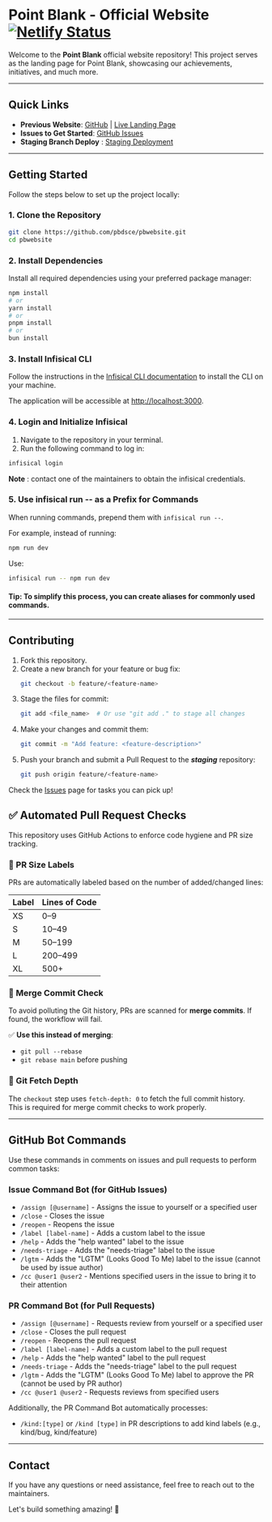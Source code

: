 # **Point Blank - Official Website** [![Netlify Status](https://api.netlify.com/api/v1/badges/78bf83ca-927b-470d-a103-b7a66a680ce9/deploy-status)](https://app.netlify.com/sites/pbpage/deploys) 

Welcome to the **Point Blank** official website repository! This project serves as the landing page for Point Blank, showcasing our achievements, initiatives, and much more.

---

## **Quick Links**  
- **Previous Website**: [GitHub](https://github.com/pbdsce/landing-page) | [Live Landing Page](https://www.pointblank.club/)  
- **Issues to Get Started**: [GitHub Issues](https://github.com/pbdsce/pbwebsite/issues)
- **Staging Branch Deploy** : [Staging Deployment](https://staging--pbpage.netlify.app/)
---

## **Getting Started**  

Follow the steps below to set up the project locally:  

### **1. Clone the Repository**  
```bash
git clone https://github.com/pbdsce/pbwebsite.git
cd pbwebsite
```

### **2. Install Dependencies**  
Install all required dependencies using your preferred package manager:  
```bash
npm install
# or
yarn install
# or
pnpm install
# or
bun install
```

### **3. Install Infisical CLI**  
Follow the instructions in the [Infisical CLI documentation](https://infisical.com/docs/cli/overview)
 to install the CLI on your machine. 


The application will be accessible at [http://localhost:3000](http://localhost:3000).  

### **4. Login and Initialize Infisical** 
1. Navigate to the repository in your terminal.
2. Run the following command to log in:
```bash
infisical login
```
**Note** : contact one of the maintainers to obtain the infisical credentials.

### **5. Use infisical run -- as a Prefix for Commands** 
When running commands, prepend them with `infisical run --`.

For example, instead of running:
```bash
npm run dev
```
Use:
```bash
infisical run -- npm run dev
```
#### Tip: To simplify this process, you can create aliases for commonly used commands. 
---

## **Contributing**  

1. Fork this repository.  
2. Create a new branch for your feature or bug fix:  
   ```bash
   git checkout -b feature/<feature-name>
   ```
3.  Stage the files for commit:
    ```bash
    git add <file_name>  # Or use "git add ." to stage all changes
    ``` 
4. Make your changes and commit them:  
   ```bash
   git commit -m "Add feature: <feature-description>"
   ```
4. Push your branch and submit a Pull Request to the ***staging*** repository:  
   ```bash
   git push origin feature/<feature-name>
   ```  

Check the [Issues](https://github.com/pbdsce/pbwebsite/issues) page for tasks you can pick up!  


## ✅ Automated Pull Request Checks

This repository uses GitHub Actions to enforce code hygiene and PR size tracking.

### 🔹 PR Size Labels
PRs are automatically labeled based on the number of added/changed lines:

| Label | Lines of Code |
|-------|----------------|
| XS    | 0–9            |
| S     | 10–49          |
| M     | 50–199         |
| L     | 200–499        |
| XL    | 500+           |

### 🔹 Merge Commit Check
To avoid polluting the Git history, PRs are scanned for **merge commits**. If found, the workflow will fail.

✅ **Use this instead of merging**:
- `git pull --rebase`
- `git rebase main` before pushing

### 🔹 Git Fetch Depth
The `checkout` step uses `fetch-depth: 0` to fetch the full commit history.  
This is required for merge commit checks to work properly.


---

## **GitHub Bot Commands**

Use these commands in comments on issues and pull requests to perform common tasks:

### **Issue Command Bot (for GitHub Issues)**
- `/assign [@username]` - Assigns the issue to yourself or a specified user
- `/close` - Closes the issue
- `/reopen` - Reopens the issue
- `/label [label-name]` - Adds a custom label to the issue
- `/help` - Adds the "help wanted" label to the issue
- `/needs-triage` - Adds the "needs-triage" label to the issue
- `/lgtm` - Adds the "LGTM" (Looks Good To Me) label to the issue (cannot be used by issue author)
- `/cc @user1 @user2` - Mentions specified users in the issue to bring it to their attention

### **PR Command Bot (for Pull Requests)**
- `/assign [@username]` - Requests review from yourself or a specified user
- `/close` - Closes the pull request
- `/reopen` - Reopens the pull request
- `/label [label-name]` - Adds a custom label to the pull request
- `/help` - Adds the "help wanted" label to the pull request
- `/needs-triage` - Adds the "needs-triage" label to the pull request
- `/lgtm` - Adds the "LGTM" (Looks Good To Me) label to approve the PR (cannot be used by PR author)
- `/cc @user1 @user2` - Requests reviews from specified users

Additionally, the PR Command Bot automatically processes:
- `/kind:[type]` or `/kind [type]` in PR descriptions to add kind labels (e.g., kind/bug, kind/feature)

---

## **Contact**  
If you have any questions or need assistance, feel free to reach out to the maintainers.  

Let's build something amazing! 🚀

